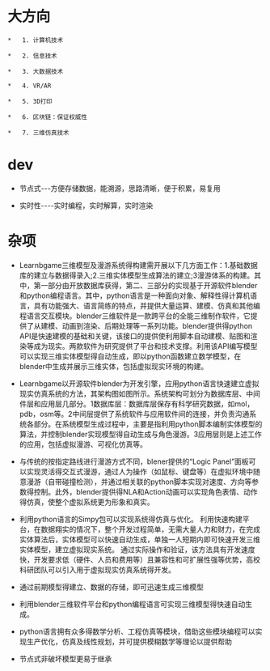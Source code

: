 #	大方向
	*	1. 计算机技术

	*	2. 信息技术

	*	3. 大数据技术

	*	4. VR/AR

	*	5. 3D打印

	*	6. 区块链：保证权威性

	*	7. 三维仿真技术

#	dev

*	节点式---方便存储数据，能溯源，思路清晰，便于积累，易复用

* 	实时性----实时编程，实时解算，实时渲染

# 杂项

*	Learnbgame三维模型及漫游系统得构建需开展以下几方面工作：1.基础数据库的建立与数据得录入;2.三维实体模型生成算法的建立;3漫游体系的构建。其中，第一部分由开放数据库获得，第二、三部分的实现基于开源软件blender和python编程语言。其中，python语言是一种面向对象、解释性得计算机语言，具有功能强大、语言简练的特点，并提供大量运算、建模、仿真和其他编程语言交互模块。blender三维软件是一款跨平台的全能三维制作软件，它提供了从建模、动画到渲染、后期处理等一系列功能。blender提供得python API是快速建模的基础和关键，该接口的提供使利用脚本自动建模、贴图和渲染等成为现实。两款软件为研究提供了平台和技术支撑。利用该API编写模型可以实现三维实体模型得自动生成，即以python函数建立数学模型，在blender中生成并展示三维实体，包括虚拟现实环境的构建。

*	Learnbgame以开源软件blender为开发引擎，应用python语言快速建立虚拟现实仿真系统的方法，其架构图如图所示。系统架构可划分为数据库层、中间件层和应用层几部分。1数据库层：数据库层保存有科学研究数据，如mol，pdb，osm等。2中间层提供了系统软件与应用软件间的连接，并负责沟通系统各部分。在系统模型生成过程中，主要是指利用python脚本编制实体模型的算法，并控制blender实现模型得自动生成与角色漫游。3应用层则是上述工作的应用，包括虚拟漫游、可视化仿真等。


*	与传统的按指定路线进行漫游方式不同，blener提供的“Logic Panel”面板可以实现灵活得交互式漫游，通过人为操作（如鼠标、键盘等）在虚拟环境中随意漫游（自带碰撞检测），并通过相关联的python脚本实现对速度、方向等参数得控制。此外，blender提供得NLA和Action动画可以实现角色表情、动作得仿真，使整个虚拟系统更为形象和真实。

*	利用python语言的Simpy包可以实现系统得仿真与优化。
利用快速构建平台，在数据翔实的情况下，整个开发过程简单，无需大量人力和财力，在完成实体算法后，实体模型可以快速自动生成，单独一人短期内即可快速开发三维实体模型，建立虚拟现实系统。
通过实际操作和验证，该方法具有开发速度快，开发要求低（硬件、人员和费用等）且兼容性和可扩展性强等优势，高校科研团队可以引入用于虚拟现实仿真系统得开发。


*	通过前期模型得建立、数据的存储，即可迅速生成三维模型


*	利用blender三维软件平台和python编程语言可实现三维模型得快速自动生成。


*	python语言拥有众多得数学分析、工程仿真等模块，借助这些模块编程可以实现生产优化，仿真及线性规划，并可提供模糊数学等理论以提供帮助

*	节点式非破坏模型更易于继承

